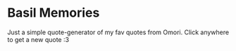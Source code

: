 # Basil Memories

Just a simple quote-generator of my fav quotes from Omori. Click anywhere to get a new quote :3
